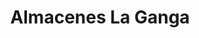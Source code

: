 ---
title: "Almacenes La Ganga"
url: /quito/almacenes-la-ganga-avenida-de-la-prensa/
shop: electrónica
---